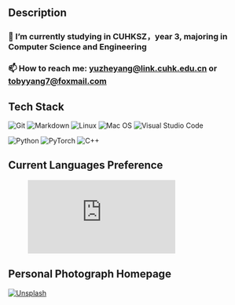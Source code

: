 
## Description

### 🔭 I’m currently studying in CUHKSZ，year 3, majoring in Computer Science and Engineering 

<!-- - 🌱 I’m currently learning ... -->
<!-- - 👯 I’m looking to collaborate on ... -->
<!-- - 🤔 I’m looking for help with ... -->
<!-- - 💬 Ask me about ... -->
### 📫 How to reach me: [yuzheyang@link.cuhk.edu.cn](mailto:yuzheyang@link.cuhk.edu.cn) or [tobyyang7@foxmail.com](mailto:tobyyang7@foxmail.com)
<!-- - 😄 Pronouns: ... -->
<!-- - ⚡ Fun fact: ... -->

## Tech Stack

![Git](https://img.shields.io/badge/-Git-333333?style=flat&logo=git)
![Markdown](https://img.shields.io/badge/-Markdown-333333?style=flat&logo=markdown)
![Linux](https://img.shields.io/badge/-Linux-333333?style=flat&logo=Linux&logoColor=FCC624)
![Mac OS](https://img.shields.io/badge/-Mac%20OS-333333?style=flat&logo=apple)
![Visual Studio Code](https://img.shields.io/badge/Visual%20Studio%20Code-333333?style=flat&logo=visual-studio-code&logoColor=white)

![Python](https://img.shields.io/badge/-Python-333333?style=flat&logo=Python)
![PyTorch](https://img.shields.io/badge/-PyTorch-333333?style=flat&logo=pytorch)
![C++](https://img.shields.io/badge/-C%2B%2B-333333?style=flat&logo=c%2B%2B)


## Current Languages Preference
<figure><embed src="https://wakatime.com/share/@018b2d56-3f39-4069-992e-2ad50513ffd3/f1cc4b72-eec5-46e7-9465-3f76801f0e16.svg"></embed></figure>

## Personal Photograph Homepage
[![Unsplash](https://img.shields.io/badge/-Unsplash-333333?style=flat&logo=unsplash)](https://unsplash.com)

